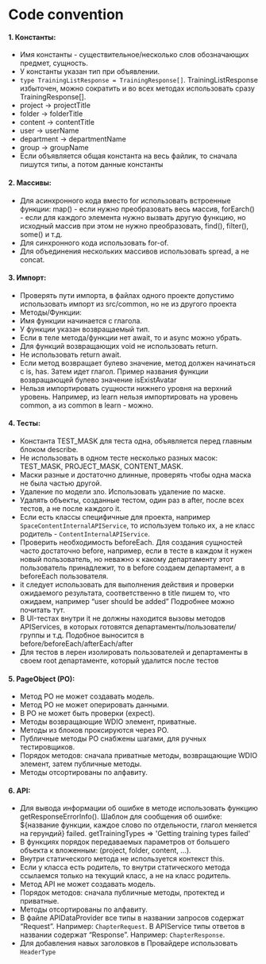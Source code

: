 # Code convention
#### 1. Константы:
- Имя константы - существительное/несколько слов обозначающих предмет, сущность.
- У константы указан тип при объявлении.
- `type TrainingListResponse = TrainingResponse[]`. TrainingListResponse избыточен, можно сократить и во всех методах использовать сразу TrainingResponse[].
- project -> projectTitle
- folder -> folderTitle
- content -> contentTitle
- user -> userName
- department -> departmentName
- group -> groupName
- Если объявляется общая константа на весь файлик, то сначала пишутся типы, а потом данные константы
#### 2. Массивы:
- Для асинхронного кода вместо for использовать встроенные функции: map() - если нужно преобразовать весь массив, forEarch() - если для каждого элемента нужно вызвать другую функцию, но исходный массив при этом не нужно преобразовать, find(), filter(), some() и т.д.
- Для синхронного кода использовать for-of.
- Для объединения нескольких массивов использовать spread, а не concat.
#### 3. Импорт:
- Проверять пути импорта, в файлах одного проекте допустимо использовать импорт из src/common, но не из другого проекта
- Методы/Функции:
- Имя функции начинается с глагола.
- У функции указан возвращаемый тип.
- Если в теле метода/функции нет await, то и async можно убрать.
- Для функций возвращающих void не использовать return.
- Не использовать return await.
- Если метод возвращает булево значение, метод должен начинаться с is, has. Затем идет глагол. Пример названия функции возвращающей булево значение isExistAvatar
- Нельзя импортировать сущности нижнего уровня на верхний уровень. Например, из learn нельзя импортировать на уровень common, а из common в learn - можно. 
#### 4. Тесты:
- Константа TEST_MASK для теста одна, объявляется перед главным блоком describe. 
- Не использовать в одном тесте несколько разных масок: TEST_MASK, PROJECT_MASK, CONTENT_MASK.
- Маски разные и достаточно длинные, проверять чтобы одна маска не была частью другой.
- Удаление по модели зло. Использовать удаление по маске.
- Удалять объекты, созданные тестом, один раз в after, после всех тестов, а не после каждого it.
- Если есть классы специфичные для проекта, например `SpaceContentInternalAPIService`, то используем только их, а не класс родитель - `ContentInternalAPIService`.
- Проверить необходимость beforeEach. Для создания сущностей часто достаточно before, например, если в тесте в каждом it нужен новый пользователь, но неважно к какому департаменту этот пользователь принадлежит, то в before создаем департамент, а в beforeEach пользователя.
- it следует использовать для выполнения действия и проверки ожидаемого результата, соответственно в title пишем то, что ожидаем, например “user should  be added” Подробнее можно почитать тут.
- В UI-тестах внутри it не должны находится вызовы методов APIServices, в которых готовятся департаменты/пользователи/группы и т.д. Подобное выносится в before/beforeEach/afterEach/after
- Для тестов в лерен изолировать пользователей и департаменты в своем root департаменте, который удалится после тестов
#### 5. PageObject (PO):
- Метод PO не может создавать модель.
- Метод PO не может оперировать данными.
- В PO не может быть проверки (expect).
- Методы возвращающие WDIO элемент, приватные.
- Методы из блоков проксируются через PO.
- Публичные методы PO снабжены шагами, для ручных тестировщиков.
- Порядок методов: сначала приватные методы, возвращающие WDIO элемент, затем публичные методы.
- Методы отсортированы по алфавиту.
#### 6. API:
- Для вывода информации об ошибке в методе использовать функцию getResponseErrorInfo(). Шаблон для сообщения об ошибке: ${название функции, каждое слово по отдельности, глагол меняется на герундий} failed. getTrainingTypes => 'Getting training types failed'
- В функциях порядок передаваемых параметров от большего объекта к вложенным: (project, folder, content, ...).
- Внутри статического метода не используется контекст this.
- Если у класса есть родитель, то внутри статического метода ссылаемся только на текущий класс, а не на класс родитель.
- Метод API не может создавать модель.
- Порядок методов: сначала публичные методы, протектед и приватные.
- Методы отсортированы по алфавиту.
- В файле APIDataProvider все типы в названии запросов содержат “Request”. Например: `ChapterRequest`. В APIService типы ответов в названии содержат “Response”. Например: `ChapterResponse`. 
- Для добавления навых заголовков в Провайдере использовать `HeaderType`
